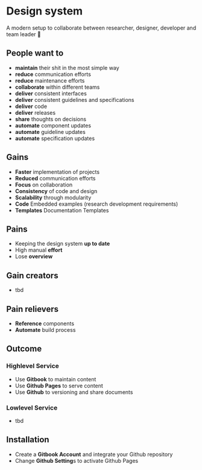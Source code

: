 # Design system

A modern setup to collaborate between researcher, designer, developer and team leader  🎉

## People want to

* **maintain** their shit in the most simple way
* **reduce** communication efforts
* **reduce** maintenance efforts
* **collaborate** within different teams
* **deliver** consistent interfaces
* **deliver** consistent guidelines and specifications
* **deliver** code
* **deliver** releases
* **share** thoughts on decisions
* **automate** component updates
* **automate** guideline updates
* **automate** specification updates

## Gains

* **Faster** implementation of projects 
* **Reduced** communication efforts
* **Focus** on collaboration
* **Consistency** of code and design
* **Scalability** through modularity
* **Code** Embedded examples (research development requirements)
* **Templates** Documentation Templates

## Pains

* Keeping the design system **up to date**
* High manual **effort**
* Lose **overview**

## Gain creators
* tbd

## Pain relievers
* **Reference** components
* **Automate** build process

## Outcome

### Highlevel Service

* Use **Gitbook** to maintain content
* Use **Github Pages** to serve content
* Use **Github** to versioning and share documents

### Lowlevel Service

* tbd

## Installation

* Create a **Gitbook Account** and integrate your Github repository
* Change **Github Setting**s to activate Github Pages

